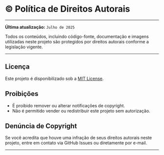 # ©️ Política de Direitos Autorais

---

**Última atualização:** `Julho de 2025`

Todos os conteúdos, incluindo código-fonte, documentação e imagens utilizadas neste projeto são protegidos por direitos autorais conforme a legislação vigente.

---

## Licença

Este projeto é disponibilizado sob a [MIT License](/LICENSE).

## Proibições

- É proibido remover ou alterar notificações de copyright.
- Não é permitido vender ou redistribuir este projeto sem autorização.

## Denúncia de Copyright

Se você acredita que houve uma infração de seus direitos autorais neste projeto, entre em contato via GitHub Issues ou diretamente por e-mail.

---
